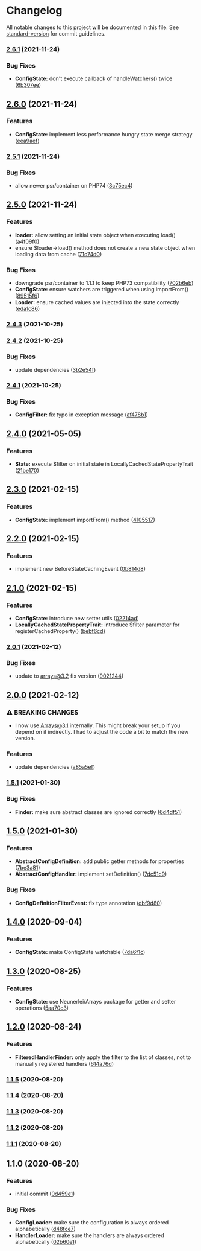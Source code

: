 # Changelog

All notable changes to this project will be documented in this file. See [standard-version](https://github.com/conventional-changelog/standard-version) for commit guidelines.

### [2.6.1](https://github.com/Neunerlei/configuration/compare/v2.6.0...v2.6.1) (2021-11-24)


### Bug Fixes

* **ConfigState:** don't execute callback of handleWatchers() twice ([6b307ee](https://github.com/Neunerlei/configuration/commit/6b307eef856d7855a83c8bdca8a76748a3efc7ff))

## [2.6.0](https://github.com/Neunerlei/configuration/compare/v2.5.1...v2.6.0) (2021-11-24)


### Features

* **ConfigState:** implement less performance hungry state merge strategy ([eea9aef](https://github.com/Neunerlei/configuration/commit/eea9aef9eadfd96a313ef8958c696f2f25baf573))

### [2.5.1](https://github.com/Neunerlei/configuration/compare/v2.5.0...v2.5.1) (2021-11-24)


### Bug Fixes

* allow newer psr/container on PHP74 ([3c75ec4](https://github.com/Neunerlei/configuration/commit/3c75ec4ae7e1302befa7860cecdafecb788994ec))

## [2.5.0](https://github.com/Neunerlei/configuration/compare/v2.4.3...v2.5.0) (2021-11-24)


### Features

* **loader:** allow setting an initial state object when executing load() ([a4f09f0](https://github.com/Neunerlei/configuration/commit/a4f09f07090dd552cc2d3dca52ff5d7941c4b6d3))
* ensure $loader->load() method does not create a new state object when loading data from cache ([71c74d0](https://github.com/Neunerlei/configuration/commit/71c74d00f5169861614883fc8327635e219dc82e))


### Bug Fixes

* downgrade psr/container to 1.1.1 to keep PHP73 compatibility ([702b6eb](https://github.com/Neunerlei/configuration/commit/702b6eb99e072d97dab617e72e64541bf4505d1a))
* **ConfigState:** ensure watchers are triggered when using importFrom() ([89515f6](https://github.com/Neunerlei/configuration/commit/89515f6c3d9761d9e8db32b05a6ef52836d9a14d))
* **Loader:** ensure cached values are injected into the state correctly ([eda1c86](https://github.com/Neunerlei/configuration/commit/eda1c862c250786d8f6abf5abe6ef513897d85d4))

### [2.4.3](https://github.com/Neunerlei/configuration/compare/v2.4.2...v2.4.3) (2021-10-25)

### [2.4.2](https://github.com/Neunerlei/configuration/compare/v2.4.1...v2.4.2) (2021-10-25)


### Bug Fixes

* update dependencies ([3b2e54f](https://github.com/Neunerlei/configuration/commit/3b2e54ff768614fcea48ff4abf1620cb5c410dd5))

### [2.4.1](https://github.com/Neunerlei/configuration/compare/v2.4.0...v2.4.1) (2021-10-25)


### Bug Fixes

* **ConfigFilter:** fix typo in exception message ([af478b1](https://github.com/Neunerlei/configuration/commit/af478b18e6bd3ef932976013ec95684dd4cef04c))

## [2.4.0](https://github.com/Neunerlei/configuration/compare/v2.3.0...v2.4.0) (2021-05-05)


### Features

* **State:** execute $filter on initial state in LocallyCachedStatePropertyTrait ([21be170](https://github.com/Neunerlei/configuration/commit/21be170847fd82a851549880dcfced7e50d3fb6d))

## [2.3.0](https://github.com/Neunerlei/configuration/compare/v2.2.0...v2.3.0) (2021-02-15)


### Features

* **ConfigState:** implement importFrom() method ([4105517](https://github.com/Neunerlei/configuration/commit/41055171431bc9b457b5c8d26f57c7ae92df6156))

## [2.2.0](https://github.com/Neunerlei/configuration/compare/v2.1.0...v2.2.0) (2021-02-15)


### Features

* implement new BeforeStateCachingEvent ([0b814d8](https://github.com/Neunerlei/configuration/commit/0b814d8d996191d94f145036a0e1e962451a1087))

## [2.1.0](https://github.com/Neunerlei/configuration/compare/v2.0.1...v2.1.0) (2021-02-15)


### Features

* **ConfigState:** introduce new setter utils ([02214ad](https://github.com/Neunerlei/configuration/commit/02214adfd43f30a69a928a676be900579efe08a0))
* **LocallyCachedStatePropertyTrait:** introduce $filter parameter for registerCachedProperty() ([bebf6cd](https://github.com/Neunerlei/configuration/commit/bebf6cd51106d2ee2b9b0a0cf7aac06f0195cd83))

### [2.0.1](https://github.com/Neunerlei/configuration/compare/v2.0.0...v2.0.1) (2021-02-12)


### Bug Fixes

* update to arrays@3.2 fix version ([9021244](https://github.com/Neunerlei/configuration/commit/9021244f772afa7dbd11baa4e1606337dd08a63a))

## [2.0.0](https://github.com/Neunerlei/configuration/compare/v1.5.1...v2.0.0) (2021-02-12)


### ⚠ BREAKING CHANGES

* I now use Arrays@3.1 internally. This might break your
setup if you depend on it indirectly. I had to adjust the code a bit to
match the new version.

### Features

* update dependencies ([a85a5ef](https://github.com/Neunerlei/configuration/commit/a85a5eff40293bb5e7b66c50c015b410cd273920))

### [1.5.1](https://github.com/Neunerlei/configuration/compare/v1.5.0...v1.5.1) (2021-01-30)


### Bug Fixes

* **Finder:** make sure abstract classes are ignored correctly ([6d4df51](https://github.com/Neunerlei/configuration/commit/6d4df51b0f54fffe230da5047f62bba9ee9354d2))

## [1.5.0](https://github.com/Neunerlei/configuration/compare/v1.4.0...v1.5.0) (2021-01-30)


### Features

* **AbstractConfigDefinition:** add public getter methods for properties ([7be3a81](https://github.com/Neunerlei/configuration/commit/7be3a81c1bd2c8c85d78295252a588031073fd44))
* **AbstractConfigHandler:** implement setDefinition() ([7dc51c9](https://github.com/Neunerlei/configuration/commit/7dc51c963e116d13685cfdda05673bcbf6a81acd))


### Bug Fixes

* **ConfigDefinitionFilterEvent:** fix type annotation ([dbf9d80](https://github.com/Neunerlei/configuration/commit/dbf9d8056c4f9bbc9f6f9a194437417ec5f73aba))

## [1.4.0](https://github.com/Neunerlei/configuration/compare/v1.3.0...v1.4.0) (2020-09-04)


### Features

* **ConfigState:** make ConfigState watchable ([7da6f1c](https://github.com/Neunerlei/configuration/commit/7da6f1c24eecb388d96753718594771c467c39d8))

## [1.3.0](https://github.com/Neunerlei/configuration/compare/v1.2.0...v1.3.0) (2020-08-25)


### Features

* **ConfigState:** use Neunerlei/Arrays package for getter and setter operations ([5aa70c3](https://github.com/Neunerlei/configuration/commit/5aa70c3643698f93450980a0fda26b5c27efa030))

## [1.2.0](https://github.com/Neunerlei/configuration/compare/v1.1.5...v1.2.0) (2020-08-24)


### Features

* **FilteredHandlerFinder:** only apply the filter to the list of classes, not to manually registered handlers ([614a76d](https://github.com/Neunerlei/configuration/commit/614a76d81ba9d3b5f9d4fc1a7de086bab8cd0ef5))

### [1.1.5](https://github.com/Neunerlei/configuration/compare/v1.1.4...v1.1.5) (2020-08-20)

### [1.1.4](https://github.com/Neunerlei/configuration/compare/v1.1.3...v1.1.4) (2020-08-20)

### [1.1.3](https://github.com/Neunerlei/configuration/compare/v1.1.2...v1.1.3) (2020-08-20)

### [1.1.2](https://github.com/Neunerlei/configuration/compare/v1.1.1...v1.1.2) (2020-08-20)

### [1.1.1](https://github.com/Neunerlei/configuration/compare/v1.1.0...v1.1.1) (2020-08-20)

## 1.1.0 (2020-08-20)


### Features

* initial commit ([0d459e1](https://github.com/Neunerlei/configuration/commit/0d459e12d43e48a41435a727e0341d332f28c393))


### Bug Fixes

* **ConfigLoader:** make sure the configuration is always ordered alphabetically ([d48fce7](https://github.com/Neunerlei/configuration/commit/d48fce705fc094f743698d36c0c643b49ab16573))
* **HandlerLoader:** make sure the handlers are always ordered alphabetically ([02b60e1](https://github.com/Neunerlei/configuration/commit/02b60e1d175e9d1b2be6e2f05a5e17ede10e7723))
